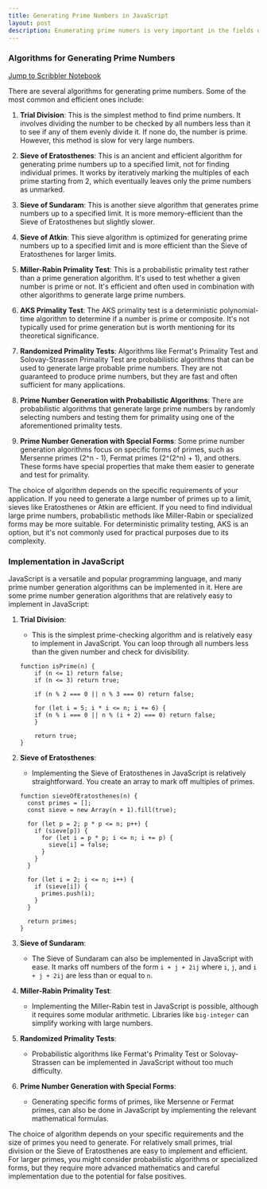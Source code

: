 ```yaml
---
title: Generating Prime Numbers in JavaScript
layout: post
description: Enumerating prime numers is very important in the fields of mathematics and computer science. There are several algorithms to this and they can be easilt implmented in JavaScript.
---
```


### Algorithms for Generating Prime Numbers

[Jump to Scribbler Notebook](https://app.scribbler.live/#?examples/Enumerating_Primes.jsnb)

There are several algorithms for generating prime numbers. Some of the most common and efficient ones include:

1. **Trial Division**: This is the simplest method to find prime numbers. It involves dividing the number to be checked by all numbers less than it to see if any of them evenly divide it. If none do, the number is prime. However, this method is slow for very large numbers.

2. **Sieve of Eratosthenes**: This is an ancient and efficient algorithm for generating prime numbers up to a specified limit, not for finding individual primes. It works by iteratively marking the multiples of each prime starting from 2, which eventually leaves only the prime numbers as unmarked.

3. **Sieve of Sundaram**: This is another sieve algorithm that generates prime numbers up to a specified limit. It is more memory-efficient than the Sieve of Eratosthenes but slightly slower.

4. **Sieve of Atkin**: This sieve algorithm is optimized for generating prime numbers up to a specified limit and is more efficient than the Sieve of Eratosthenes for larger limits.

5. **Miller-Rabin Primality Test**: This is a probabilistic primality test rather than a prime generation algorithm. It's used to test whether a given number is prime or not. It's efficient and often used in combination with other algorithms to generate large prime numbers.

6. **AKS Primality Test**: The AKS primality test is a deterministic polynomial-time algorithm to determine if a number is prime or composite. It's not typically used for prime generation but is worth mentioning for its theoretical significance.

7. **Randomized Primality Tests**: Algorithms like Fermat's Primality Test and Solovay-Strassen Primality Test are probabilistic algorithms that can be used to generate large probable prime numbers. They are not guaranteed to produce prime numbers, but they are fast and often sufficient for many applications.

8. **Prime Number Generation with Probabilistic Algorithms**: There are probabilistic algorithms that generate large prime numbers by randomly selecting numbers and testing them for primality using one of the aforementioned primality tests.

9. **Prime Number Generation with Special Forms**: Some prime number generation algorithms focus on specific forms of primes, such as Mersenne primes (2^n - 1), Fermat primes (2^(2^n) + 1), and others. These forms have special properties that make them easier to generate and test for primality.

The choice of algorithm depends on the specific requirements of your application. If you need to generate a large number of primes up to a limit, sieves like Eratosthenes or Atkin are efficient. If you need to find individual large prime numbers, probabilistic methods like Miller-Rabin or specialized forms may be more suitable. For deterministic primality testing, AKS is an option, but it's not commonly used for practical purposes due to its complexity.

### Implementation in JavaScript

JavaScript is a versatile and popular programming language, and many prime number generation algorithms can be implemented in it. Here are some prime number generation algorithms that are relatively easy to implement in JavaScript:

1. **Trial Division**:
	- This is the simplest prime-checking algorithm and is relatively easy to implement in JavaScript. You can loop through all numbers less than the given number and check for divisibility.
    ```
 	function isPrime(n) {
		if (n <= 1) return false;
		if (n <= 3) return true;
		
		if (n % 2 === 0 || n % 3 === 0) return false;
		
		for (let i = 5; i * i <= n; i += 6) {
		if (n % i === 0 || n % (i + 2) === 0) return false;
		}
		
		return true;
	}
2. **Sieve of Eratosthenes**:
   - Implementing the Sieve of Eratosthenes in JavaScript is relatively straightforward. You create an array to mark off multiples of primes.
	```
    function sieveOfEratosthenes(n) {
      const primes = [];
      const sieve = new Array(n + 1).fill(true);
      
      for (let p = 2; p * p <= n; p++) {
        if (sieve[p]) {
          for (let i = p * p; i <= n; i += p) {
            sieve[i] = false;
          }
        }
      }
      
      for (let i = 2; i <= n; i++) {
        if (sieve[i]) {
          primes.push(i);
        }
      }
      
      return primes;
    }
3. **Sieve of Sundaram**:
   - The Sieve of Sundaram can also be implemented in JavaScript with ease. It marks off numbers of the form `i + j + 2ij` where `i`, `j`, and `i + j + 2ij` are less than or equal to `n`.

4. **Miller-Rabin Primality Test**:
   - Implementing the Miller-Rabin test in JavaScript is possible, although it requires some modular arithmetic. Libraries like `big-integer` can simplify working with large numbers.

5. **Randomized Primality Tests**:
   - Probabilistic algorithms like Fermat's Primality Test or Solovay-Strassen can be implemented in JavaScript without too much difficulty.

6. **Prime Number Generation with Special Forms**:
   - Generating specific forms of primes, like Mersenne or Fermat primes, can also be done in JavaScript by implementing the relevant mathematical formulas.

The choice of algorithm depends on your specific requirements and the size of primes you need to generate. For relatively small primes, trial division or the Sieve of Eratosthenes are easy to implement and efficient. For larger primes, you might consider probabilistic algorithms or specialized forms, but they require more advanced mathematics and careful implementation due to the potential for false positives.
